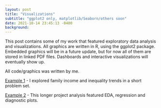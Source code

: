 ```yaml
---
layout: post
title: "Visualizations"
subtitle: "ggplot2 only, matplotlib/Seaborn/others soon"
date: 2021-10-14 23:45:13 -0400
background:
---
```


This post contains some of my work that featured exploratory data analysis and visualizations. All graphics are written in R, using the ggplot2 package. Embedded graphics will be in a future update, but for now all of them are stored in linked PDF files. Dashboards and interactive visualizations will eventually show up. 

All code/graphics was written by me. 

[Example 1](/pset1.pdf) - I explored family income and inequality trends in a short problem set.

<object data="{{ site.url }}{{ site.baseurl }}/pset1.pdf" width="1000" height="1000" type="application/pdf"></object>

[Example 2](/423ProjectAnalysis.pdf) - This longer project analysis featured EDA, regression and diagnostic plots. 

<object data="{{ site.url }}{{ site.baseurl }}//423ProjectAnalysis.pdf" width="1000" height="1000" type="application/pdf"></object>
